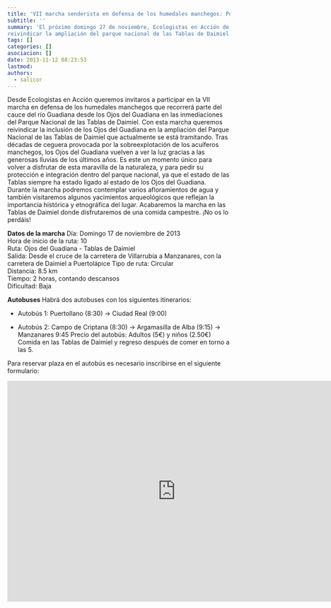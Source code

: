 ```yaml
---
title: 'VII marcha senderista en defensa de los humedales manchegos: Por la recuperación de los Ojos del Guadiana'
subtitle: ''
summary: 'El próximo domingo 27 de noviembre, Ecologistas en Acción de Ciudad Real organiza la VII marcha en defensa de los humedales manchegos, que en esta edición será para
reivindicar la ampliación del parque nacional de las Tablas de Daimiel hasta los Ojos del Guadiana. '
tags: []
categories: []
asociacion: []
date: 2013-11-12 08:23:53
lastmod:
authors: 
  - salicor
---
```


Desde Ecologistas en Acción queremos invitaros a participar en la VII marcha en defensa de los humedales manchegos que recorrerá parte del cauce del río Guadiana desde los Ojos del Guadiana en las inmediaciones del Parque Nacional de las Tablas de Daimiel. 
Con esta marcha queremos reivindicar la inclusión de los Ojos del Guadiana en la ampliación del Parque Nacional de las Tablas de Daimiel que actualmente se está tramitando.
Tras décadas de ceguera provocada por la sobreexplotación de los acuíferos manchegos, los Ojos del Guadiana vuelven a ver la luz gracias a las generosas lluvias de los últimos años. Es este un momento único para volver a disfrutar de esta maravilla de la naturaleza, y para pedir su protección e integración dentro del parque nacional, ya que el estado de las Tablas siempre ha estado ligado al estado de los Ojos del Guadiana. 
Durante la marcha podremos contemplar varios afloramientos de agua y también visitaremos algunos yacimientos arqueológicos que reflejan la importancia histórica y etnográfica del lugar.
Acabaremos la marcha en las Tablas de Daimiel donde disfrutaremos de una comida campestre. 
¡No os lo perdáis!


**Datos de la marcha**
Día: Domingo 17 de noviembre de 2013<br>
Hora de inicio de la ruta: 10<br>
Ruta: Ojos del Guadiana - Tablas de Daimiel<br>
Salida: Desde el cruce de la carretera de Villarrubia a Manzanares, con la 
carretera de Daimiel a Puertolápice
Tipo de ruta: Circular<br>
Distancia: 8.5 km<br>
Tiempo: 2 horas, contando descansos<br>
Dificultad: Baja<br>

**Autobuses**
Habrá dos autobuses con los siguientes itinerarios:<br>

-  Autobús 1: Puertollano (8:30) -> Ciudad Real (9:00) 

-  Autobús 2: Campo de Criptana (8:30) -> Argamasilla de Alba (9:15) -> Manzanares 9:45
Precio del autobús: Adultos (5€) y niños (2.50€)<br>
Comida en las Tablas de Daimiel y regreso después de comer en torno a las 5.  

Para reservar plaza en el autobús es necesario inscribirse en el siguiente formulario:
<iframe src="https://docs.google.com/forms/d/1ypAemSMHPaOuvENiAzH5yjKVtF46H3sFmZf_Y-aq1OI/viewform?embedded=true" width="760" height="500" frameborder="0" marginheight="0" marginwidth="0">Cargando...</iframe>

